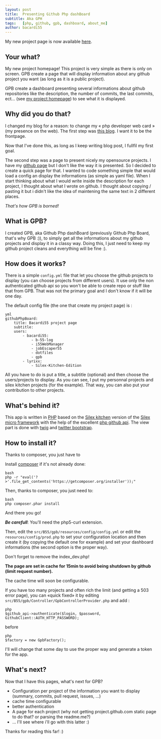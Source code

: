 ```yaml
---
layout: post
title:  Presenting Github Php dashBoard
subtitle: Aka GPH
tags:   [php, github, gpb, dashboard, about_me]
author: bacardi55
---
```


My new project page is now available [here](http://projects.bacardi55.org "bacardi55's projects").


Your what?
----

My new project homepage! This project is very simple as there is only on screen. GPB create a page that will display information about any github project you want (as long as it is a public project).

GPB create a dashboard presenting several informations about github repositories like the description, the number of commits, the last commits, ect… (see [my project homepage](http://projects.bacardi55.org "bacardi55's project page")) to see what it is displayed.



Why did you do that?
----

I changed my blog for a reason: to change my « php developer web card » (my presence on the web). The first step was [this blog](http://bacardi55.org). I want it to be the frontpage.

Now that I've done this, as long as I keep writing blog post, I fullfil my first goal.

The second step was a page to present nicely my opensource projects. I have my [github page](http://github.com/bacardi55) but I don't like the way it is presented. So I decided to create a quick page for that. I wanted to code something simple that would load a config an display the informations (as simple as yaml file). When I start thinking about what I would write inside the description for each project, I thought about what I wrote on github. I thought about copying / pasting it but i didn't like the idea of maintening the same text in 2 different places.

*That's how GPB is borned!*



What is GPB?
----

I created GPB, aka Github Php dashBoard (previously Github Php Board, that's why GPB :)), to simply get all the informations about my github projects and display it in a classy way. Doing this, I just need to keep my github project cleans and everything will be fine :).



How does it works?
----

There is a simple `config.yml` file that let you choose the github projects to display (you can choose projects from different users). It use only the non authenticated github api so you won't be able to create repo or stuff like that from GPB. That was not the primary goal and I don't know if it will be one day.

The default config file (the one that create my project page) is :

    yml
    githubPhpBoard:
        title: Bacardi55 project page
        subtitle:
        users:
            - bacardi55:
                - b-55-log
                - i55WebManager
                - jobEscaper55
                - dotfiles
                - gpb
            - lyrixx:
                - Silex-Kitchen-Edition

All you have to do is put a title, a subtitle (optional) and then choose the users/projects to display. As you can see, I put my personnal projects and silex kitchen projects (for the example). That way, you can also put your contribution to other projects.



What's behind it?
----

This app is written in [PHP](http://php.net "php") based on the [Silex kitchen](https://github.com/lyrixx/Silex-Kitchen-Edition "silex kitchen") version of the [Silex micro framework](http://silex.sensio.org "silex") with the help of the excellent [php github api](https://github.com/ornicar/php-github-api). The view part is done with [twig](http://twig.sensio.org "twig") and [twitter bootstrap](http://twitter.github.com/bootstrap/).



How to install it?
----

Thanks to composer, you just have to

Install [composer](http://getcomposer.org) if it's not already done:

    bash
    php -r "eval('?>'.file_get_contents('https://getcomposer.org/installer'));"

Then, thanks to composer, you just need to:

    bash
    php composer.phar install

And there you go!

***Be carefull***: You'll need the php5-curl extension.

Then, edit the `src/B55/gpb/resources/config/config.yml` or edit the `resources/config/prod.php` to set your configuration location and then create it (by copying the default one for example) and set your dashboard informations (the second option is the proper way).

Don't forget to remove the index_dev.php!

**The page are set in cache for 15min to avoid being shutdown by github (limit request number).**

The cache time will soon be configurable.

If you have too many projects and often rich the limit (and getting a 503 error page), you can «quick fixed» it by editing `src/B55/gpb/Controller/GpbControllerProvider.php` and add :

    php
    $github_api->authenticate($login, $password, GithubClient::AUTH_HTTP_PASSWORD);

before

    php
    $factory = new GpbFactory();

I'll will change that some day to use the proper way and generate a token for the app.



What's next?
----

Now that I have this pages, what's next for GPB?

- Configuration per project of the information you want to display (summary, commits, pull request, issues, …)
- cache time configurable
- better authentication
- A page for each project (why not getting project.github.com static page to do that? or parsing the readme.me?)
- … I'll see where i'll go with this latter :)


Thanks for reading this far! :)

